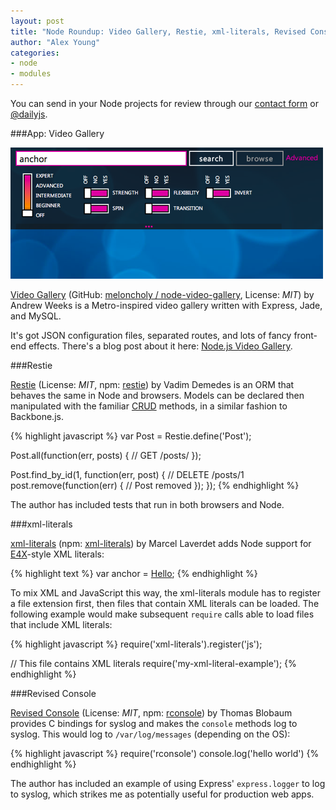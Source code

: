 ```yaml
---
layout: post
title: "Node Roundup: Video Gallery, Restie, xml-literals, Revised Console"
author: "Alex Young"
categories: 
- node
- modules
---
```


<div class="intro">
You can send in your Node projects for review through our <a href="/contact.html">contact form</a> or <a href="http://twitter.com/dailyjs">@dailyjs</a>.
</div>

###App: Video Gallery

![Video Gallery screenshot](/images/posts/express-video-gallery.png)

[Video Gallery](http://bits.meloncholy.com/node-video-gallery/) (GitHub: [meloncholy / node-video-gallery](https://github.com/meloncholy/node-video-gallery), License: _MIT_) by Andrew Weeks is a Metro-inspired video gallery written with Express, Jade, and MySQL.

It's got JSON configuration files, separated routes, and lots of fancy front-end effects.  There's a blog post about it here: [Node.js Video Gallery](http://meloncholy.com/blog/node-js-video-gallery/).

###Restie

[Restie](https://github.com/vdemedes/restie) (License: _MIT_, npm: [restie](http://npmjs.org/package/restie)) by Vadim Demedes is an ORM that behaves the same in Node and browsers.  Models can be declared then manipulated with the familiar [CRUD](http://en.wikipedia.org/wiki/Create,_read,_update_and_delete) methods, in a similar fashion to Backbone.js.

{% highlight javascript %}
var Post = Restie.define('Post');

Post.all(function(err, posts) {
  // GET /posts/
});

 
Post.find_by_id(1, function(err, post) {
  // DELETE /posts/1
  post.remove(function(err) {
    // Post removed
  });
});
{% endhighlight %}

The author has included tests that run in both browsers and Node.

###xml-literals

[xml-literals](https://github.com/laverdet/js-xml-literal) (npm: [xml-literals](http://npmjs.org/package/xml-literals)) by Marcel Laverdet adds Node support for [E4X](http://en.wikipedia.org/wiki/ECMAScript_for_XML)-style XML literals:

{% highlight text %}
var anchor = <a href={href}>Hello</a>;
{% endhighlight %}

To mix XML and JavaScript this way, the xml-literals module has to register a file extension first, then files that contain XML literals can be loaded.  The following example would make subsequent `require` calls able to load files that include XML literals:

{% highlight javascript %}
require('xml-literals').register('js');

// This file contains XML literals
require('my-xml-literal-example');
{% endhighlight %}

###Revised Console

[Revised Console](https://github.com/tblobaum/rconsole) (License: _MIT_, npm: [rconsole](http://npmjs.org/package/rconsole)) by Thomas Blobaum provides C bindings for syslog and makes the `console` methods log to syslog.  This would log to `/var/log/messages` (depending on the OS):

{% highlight javascript %}
require('rconsole')
console.log('hello world')
{% endhighlight %}

The author has included an example of using Express' `express.logger` to log to syslog, which strikes me as potentially useful for production web apps.
